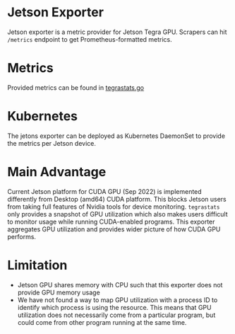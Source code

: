 # Jetson Exporter
Jetson exporter is a metric provider for Jetson Tegra GPU. Scrapers can hit `/metrics` endpoint to get Prometheus-formatted metrics. 

# Metrics
Provided metrics can be found in [tegrastats.go](./tegrastats.go)

# Kubernetes
The jetons exporter can be deployed as Kubernetes DaemonSet to provide the metrics per Jetson device.

# Main Advantage
Current Jetson platform for CUDA GPU (Sep 2022) is implemented differently from Desktop (amd64) CUDA platform. This blocks Jetson users from taking full features of Nvidia tools for device monitoring. `tegrastats` only provides a snapshot of GPU utilization which also makes users difficult to monitor usage while running CUDA-enabled programs. This exporter aggregates GPU utilization and provides wider picture of how CUDA GPU performs.

# Limitation
- Jetson GPU shares memory with CPU such that this exporter does not provide GPU memory usage
- We have not found a way to map GPU utilization with a process ID to identify which process is using the resource. This means that GPU utilization does not necessarily come from a particular program, but could come from other program running at the same time.
